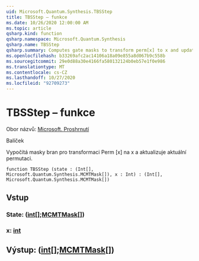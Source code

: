 ```yaml
---
uid: Microsoft.Quantum.Synthesis.TBSStep
title: TBSStep – funkce
ms.date: 10/26/2020 12:00:00 AM
ms.topic: article
qsharp.kind: function
qsharp.namespace: Microsoft.Quantum.Synthesis
qsharp.name: TBSStep
qsharp.summary: Computes gate masks to transform perm[x] to x and updates the current permutation.
ms.openlocfilehash: b33269afc2ac14106a18a09e855a8d067b9c558b
ms.sourcegitcommit: 29e0d88a30e4166fa580132124b0eb57e1f0e986
ms.translationtype: MT
ms.contentlocale: cs-CZ
ms.lasthandoff: 10/27/2020
ms.locfileid: "92709273"
---
```

# <a name="tbsstep-function"></a>TBSStep – funkce

Obor názvů: [Microsoft. Proshrnutí](xref:Microsoft.Quantum.Synthesis)

Balíček [](https://nuget.org/packages/)


Vypočítá masky bran pro transformaci Perm [x] na x a aktualizuje aktuální permutaci.

```qsharp
function TBSStep (state : (Int[], Microsoft.Quantum.Synthesis.MCMTMask[]), x : Int) : (Int[], Microsoft.Quantum.Synthesis.MCMTMask[])
```


## <a name="input"></a>Vstup

### <a name="state--intmcmtmask"></a>State: ([int](xref:microsoft.quantum.lang-ref.int)[];[MCMTMask](xref:Microsoft.Quantum.Synthesis.MCMTMask)[])




### <a name="x--int"></a>x: [int](xref:microsoft.quantum.lang-ref.int)





## <a name="output--intmcmtmask"></a>Výstup: ([int](xref:microsoft.quantum.lang-ref.int)[];[MCMTMask](xref:Microsoft.Quantum.Synthesis.MCMTMask)[])

